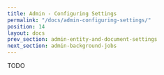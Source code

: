 ```yaml
---
title: Admin - Configuring Settings
permalink: "/docs/admin-configuring-settings/"
position: 14
layout: docs
prev_section: admin-entity-and-document-settings
next_section: admin-background-jobs
---
```


TODO
